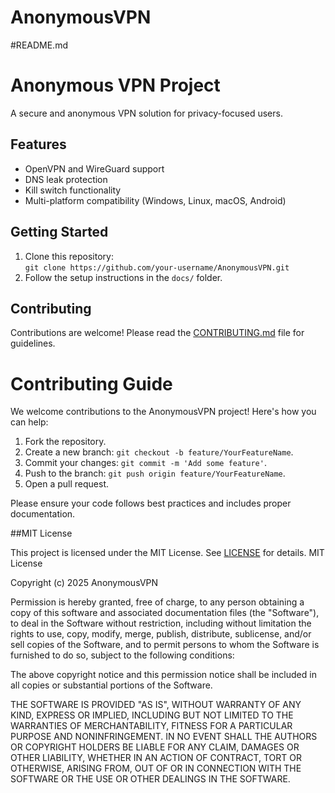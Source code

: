# AnonymousVPN
#README.md
# Anonymous VPN Project

A secure and anonymous VPN solution for privacy-focused users.

## Features
- OpenVPN and WireGuard support
- DNS leak protection
- Kill switch functionality
- Multi-platform compatibility (Windows, Linux, macOS, Android)

## Getting Started
1. Clone this repository:  
   `git clone https://github.com/your-username/AnonymousVPN.git`
2. Follow the setup instructions in the `docs/` folder.

## Contributing
Contributions are welcome! Please read the [CONTRIBUTING.md](CONTRIBUTING.md) file for guidelines.
# Contributing Guide

We welcome contributions to the AnonymousVPN project! Here's how you can help:

1. Fork the repository.
2. Create a new branch: `git checkout -b feature/YourFeatureName`.
3. Commit your changes: `git commit -m 'Add some feature'`.
4. Push to the branch: `git push origin feature/YourFeatureName`.
5. Open a pull request.

Please ensure your code follows best practices and includes proper documentation.

##MIT License

This project is licensed under the MIT License. See [LICENSE](LICENSE) for details.
MIT License

Copyright (c) 2025 AnonymousVPN

Permission is hereby granted, free of charge, to any person obtaining a copy
of this software and associated documentation files (the "Software"), to deal
in the Software without restriction, including without limitation the rights
to use, copy, modify, merge, publish, distribute, sublicense, and/or sell
copies of the Software, and to permit persons to whom the Software is
furnished to do so, subject to the following conditions:

The above copyright notice and this permission notice shall be included in all
copies or substantial portions of the Software.

THE SOFTWARE IS PROVIDED "AS IS", WITHOUT WARRANTY OF ANY KIND, EXPRESS OR
IMPLIED, INCLUDING BUT NOT LIMITED TO THE WARRANTIES OF MERCHANTABILITY,
FITNESS FOR A PARTICULAR PURPOSE AND NONINFRINGEMENT. IN NO EVENT SHALL THE
AUTHORS OR COPYRIGHT HOLDERS BE LIABLE FOR ANY CLAIM, DAMAGES OR OTHER
LIABILITY, WHETHER IN AN ACTION OF CONTRACT, TORT OR OTHERWISE, ARISING FROM,
OUT OF OR IN CONNECTION WITH THE SOFTWARE OR THE USE OR OTHER DEALINGS IN THE
SOFTWARE.

